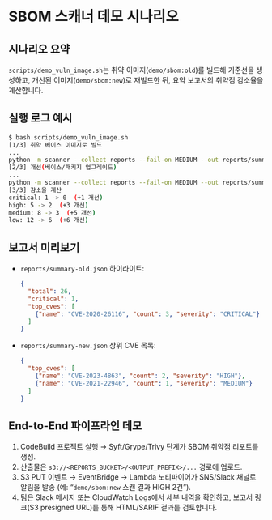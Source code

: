 # SBOM 스캐너 데모 시나리오

## 시나리오 요약
`scripts/demo_vuln_image.sh`는 취약 이미지(`demo/sbom:old`)를 빌드해 기준선을 생성하고, 개선된 이미지(`demo/sbom:new`)로 재빌드한 뒤, 요약 보고서의 취약점 감소율을 계산합니다.

## 실행 로그 예시
```bash
$ bash scripts/demo_vuln_image.sh
[1/3] 취약 베이스 이미지로 빌드
...
python -m scanner --collect reports --fail-on MEDIUM --out reports/summary-old.json
[2/3] 개선(베이스/패키지 업그레이드)
...
python -m scanner --collect reports --fail-on MEDIUM --out reports/summary-new.json
[3/3] 감소율 계산
critical: 1 -> 0  (+1 개선)
high: 5 -> 2  (+3 개선)
medium: 8 -> 3  (+5 개선)
low: 12 -> 6  (+6 개선)
```

## 보고서 미리보기
- `reports/summary-old.json` 하이라이트:
  ```json
  {
    "total": 26,
    "critical": 1,
    "top_cves": [
      {"name": "CVE-2020-26116", "count": 3, "severity": "CRITICAL"}
    ]
  }
  ```
- `reports/summary-new.json` 상위 CVE 목록:
  ```json
  {
    "top_cves": [
      {"name": "CVE-2023-4863", "count": 2, "severity": "HIGH"},
      {"name": "CVE-2021-22946", "count": 1, "severity": "MEDIUM"}
    ]
  }
  ```

## End-to-End 파이프라인 데모
1. CodeBuild 프로젝트 실행 → Syft/Grype/Trivy 단계가 SBOM·취약점 리포트를 생성.
2. 산출물은 `s3://<REPORTS_BUCKET>/<OUTPUT_PREFIX>/...` 경로에 업로드.
3. S3 PUT 이벤트 → EventBridge → Lambda 노티파이어가 SNS/Slack 채널로 알림을 발송 (예: “`demo/sbom:new` 스캔 결과 HIGH 2건”).
4. 팀은 Slack 메시지 또는 CloudWatch Logs에서 세부 내역을 확인하고, 보고서 링크(S3 presigned URL)를 통해 HTML/SARIF 결과를 검토합니다.
